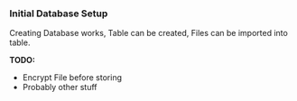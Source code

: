 ### Initial Database Setup
Creating Database works, Table can be created, Files can be imported into table.

**TODO:** 
* Encrypt File before storing
* Probably other stuff
